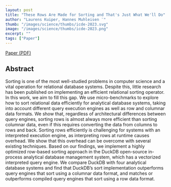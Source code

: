 ```yaml
---
layout: post
title: "These Rows Are Made for Sorting and That's Just What We'll Do"
author: "Laurens Kuiper, Hannes Muhleisen ¨"
thumb: "/images/science/thumbs/icde-2023.svg"
image: "/images/science/thumbs/icde-2023.png"
excerpt: ""
tags: ["Paper"]
---
```


[Paper (PDF)](https://duckdb.org/pdf/ICDE2023-kuiper-muehleisen-sorting.pdf)

## Abstract

Sorting is one of the most well-studied problems in computer science and a vital operation for relational database systems. Despite this, little research has been published on implementing an efficient relational sorting operator. In this work, we aim to fill this gap. We use micro-benchmarks to explore how to sort relational data efficiently for analytical database systems, taking into account different query execution engines as well as row and columnar data formats. We show that, regardless of architectural differences between query engines, sorting rows is almost always more efficient than sorting columnar data, even if this requires converting the data from columns to rows and back. Sorting rows efficiently is challenging for systems with an interpreted execution engine, as interpreting rows at runtime causes overhead. We show that this overhead can be overcome with several existing techniques. Based on our findings, we implement a highly optimized row-based sorting approach in the DuckDB open-source in-process analytical database management system, which has a vectorized interpreted query engine. We compare DuckDB with four analytical database systems and find that DuckDB’s sort implementation outperforms query engines that sort using a columnar data format, and matches or outperforms compiled query engines that sort using a row data format.

